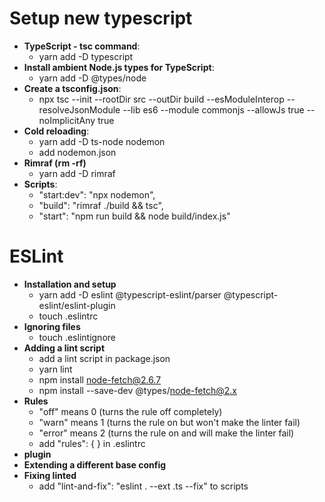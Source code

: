 # Setup new typescript
- **TypeScript - tsc command**: 
  - yarn add -D typescript
- **Install ambient Node.js types for TypeScript**:
  - yarn add -D @types/node 
- **Create a tsconfig.json**: 
  - npx tsc --init --rootDir src --outDir build --esModuleInterop --resolveJsonModule --lib es6 --module commonjs --allowJs true --noImplicitAny true
- **Cold reloading**: 
  - yarn add -D ts-node nodemon
  - add nodemon.json 
- **Rimraf (rm -rf)**
  - yarn add -D rimraf
- **Scripts**: 
  - "start:dev": "npx nodemon",
  - "build": "rimraf ./build && tsc",
  - "start": "npm run build && node build/index.js"
# ESLint
- **Installation and setup**
  - yarn add -D eslint @typescript-eslint/parser @typescript-eslint/eslint-plugin
  - touch .eslintrc
- **Ignoring files**
  - touch .eslintignore
- **Adding a lint script**
  - add a lint script in package.json
  - yarn lint
  - npm install node-fetch@2.6.7
  - npm install --save-dev @types/node-fetch@2.x
- **Rules**
  - "off" means 0 (turns the rule off completely)
  - "warn" means 1 (turns the rule on but won't make the linter fail)
  - "error" means 2 (turns the rule on and will make the linter fail)
  - add "rules": { } in .eslintrc
- **plugin**
- **Extending a different base config**
- **Fixing linted**
  - add "lint-and-fix": "eslint . --ext .ts --fix" to scripts
